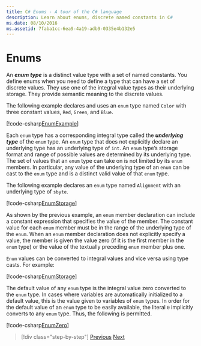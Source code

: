 ```yaml
---
title: C# Enums - A tour of the C# language
description: Learn about enums, discrete named constants in C#
ms.date: 08/10/2016
ms.assetid: 7faba1cc-6ea9-4a19-adb9-0335e4b132e5
---
```


# Enums

An ***enum type*** is a distinct value type with a set of named constants. You define enums when you need to define a type that can have a set of discrete values. They use one of the integral value types as their underlying storage. They provide semantic meaning to the discrete values.

The following example declares and uses an `enum` type named `Color` with three constant values, `Red`, `Green`, and `Blue`.

[!code-csharp[EnumExample](../../../samples/snippets/csharp/tour/enums/Program.cs#L3-L36)]

Each `enum` type has a corresponding integral type called the ***underlying type*** of the `enum` type. An `enum` type that does not explicitly declare an underlying type has an underlying type of `int`. An `enum` type’s storage format and range of possible values are determined by its underlying type. The set of values that an `enum` type can take on is not limited by its `enum` members. In particular, any value of the underlying type of an `enum` can be cast to the `enum` type and is a distinct valid value of that `enum` type.

The following example declares an `enum` type named `Alignment` with an underlying type of `sbyte`.

[!code-csharp[EnumStorage](../../../samples/snippets/csharp/tour/enums/Program.cs#L38-L43)]

As shown by the previous example, an `enum` member declaration can include a constant expression that specifies the value of the member. The constant value for each `enum` member must be in the range of the underlying type of the `enum`. When an `enum` member declaration does not explicitly specify a value, the member is given the value zero (if it is the first member in the `enum` type) or the value of the textually preceding `enum` member plus one.

`Enum` values can be converted to integral values and vice versa using type casts. For example:

[!code-csharp[EnumStorage](../../../samples/snippets/csharp/tour/enums/Program.cs#L49-L50)]

The default value of any `enum` type is the integral value zero converted to the `enum` type. In cases where variables are automatically initialized to a default value, this is the value given to variables of `enum` types. In order for the default value of an `enum` type to be easily available, the literal `0` implicitly converts to any `enum` type. Thus, the following is permitted.

[!code-csharp[EnumZero](../../../samples/snippets/csharp/tour/enums/Program.cs#L58-L58)]

> [!div class="step-by-step"]
> [Previous](interfaces.md)
> [Next](delegates.md)
